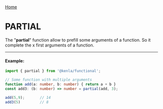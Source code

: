 [Home](./../../README.md)

# PARTIAL

The "**partial**" function allow to prefill some arguments of a function.
So it complete the x first arguments of a function.

--------------
#### Example:
``` typescript
import { partial } from '@kenla/functional';

// Some function with multiple arguments
function add(a: number, b: number) { return a + b }
const add3: (b: number) => number = partial(add, 3);

add(5,9);       // 14
add3(5)         // 8
```
